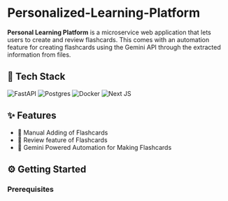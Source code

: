 # Personalized-Learning-Platform

**Personal Learning Platform** is a microservice web application that lets users to create and review flashcards. This comes with an automation feature for creating flashcards using the Gemini API through the extracted information from files.  

## 🚀 Tech Stack
![FastAPI](https://img.shields.io/badge/FastAPI-005571?style=for-the-badge&logo=fastapi)
![Postgres](https://img.shields.io/badge/postgres-%23316192.svg?style=for-the-badge&logo=postgresql&logoColor=white)
![Docker](https://img.shields.io/badge/docker-%230db7ed.svg?style=for-the-badge&logo=docker&logoColor=white)
![Next JS](https://img.shields.io/badge/Next-black?style=for-the-badge&logo=next.js&logoColor=white)

## ✨ Features
- 📝 Manual Adding of Flashcards
- 👥 Review feature of Flashcards
- 🧠 Gemini Powered Automation for Making Flashcards

## ⚙️ Getting Started

### Prerequisites
